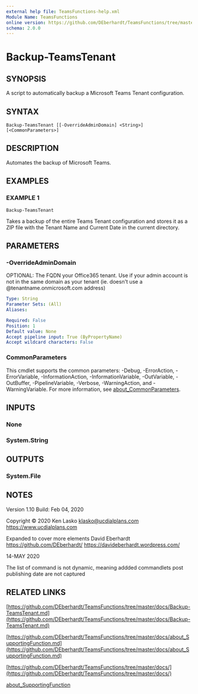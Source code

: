 ```yaml
---
external help file: TeamsFunctions-help.xml
Module Name: TeamsFunctions
online version: https://github.com/DEberhardt/TeamsFunctions/tree/master/docs/Backup-TeamsTenant.md
schema: 2.0.0
---
```


# Backup-TeamsTenant

## SYNOPSIS
A script to automatically backup a Microsoft Teams Tenant configuration.

## SYNTAX

```
Backup-TeamsTenant [[-OverrideAdminDomain] <String>] [<CommonParameters>]
```

## DESCRIPTION
Automates the backup of Microsoft Teams.

## EXAMPLES

### EXAMPLE 1
```
Backup-TeamsTenant
```

Takes a backup of the entire Teams Tenant configuration and stores it as a ZIP file with the Tenant Name and Current Date in the current directory.

## PARAMETERS

### -OverrideAdminDomain
OPTIONAL: The FQDN your Office365 tenant.
Use if your admin account is not in the same domain as your tenant (ie.
doesn't use a @tenantname.onmicrosoft.com address)

```yaml
Type: String
Parameter Sets: (All)
Aliases:

Required: False
Position: 1
Default value: None
Accept pipeline input: True (ByPropertyName)
Accept wildcard characters: False
```

### CommonParameters
This cmdlet supports the common parameters: -Debug, -ErrorAction, -ErrorVariable, -InformationAction, -InformationVariable, -OutVariable, -OutBuffer, -PipelineVariable, -Verbose, -WarningAction, and -WarningVariable. For more information, see [about_CommonParameters](http://go.microsoft.com/fwlink/?LinkID=113216).

## INPUTS

### None
### System.String
## OUTPUTS

### System.File
## NOTES
Version 1.10
Build: Feb 04, 2020

Copyright © 2020  Ken Lasko
klasko@ucdialplans.com
https://www.ucdialplans.com

Expanded to cover more elements
David Eberhardt
https://github.com/DEberhardt/
https://davideberhardt.wordpress.com/

14-MAY 2020

The list of command is not dynamic, meaning addded commandlets post publishing date are not captured

## RELATED LINKS

[https://github.com/DEberhardt/TeamsFunctions/tree/master/docs/Backup-TeamsTenant.md](https://github.com/DEberhardt/TeamsFunctions/tree/master/docs/Backup-TeamsTenant.md)

[https://github.com/DEberhardt/TeamsFunctions/tree/master/docs/about_SupportingFunction.md](https://github.com/DEberhardt/TeamsFunctions/tree/master/docs/about_SupportingFunction.md)

[https://github.com/DEberhardt/TeamsFunctions/tree/master/docs/](https://github.com/DEberhardt/TeamsFunctions/tree/master/docs/)

[about_SupportingFunction]()

